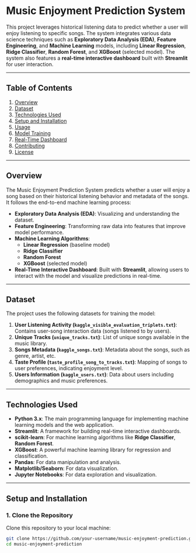 # Music Enjoyment Prediction System

This project leverages historical listening data to predict whether a user will enjoy listening to specific songs. The system integrates various data science techniques such as **Exploratory Data Analysis (EDA)**, **Feature Engineering**, and **Machine Learning** models, including **Linear Regression**, **Ridge Classifier**, **Random Forest**, and **XGBoost** (selected model). The system also features a **real-time interactive dashboard** built with **Streamlit** for user interaction.

---

## Table of Contents

1. [Overview](#overview)
2. [Dataset](#dataset)
3. [Technologies Used](#technologies-used)
4. [Setup and Installation](#setup-and-installation)
5. [Usage](#usage)
6. [Model Training](#model-training)
7. [Real-Time Dashboard](#real-time-dashboard)
8. [Contributing](#contributing)
9. [License](#license)

---

## Overview

The Music Enjoyment Prediction System predicts whether a user will enjoy a song based on their historical listening behavior and metadata of the songs. It follows the end-to-end machine learning process:

- **Exploratory Data Analysis (EDA)**: Visualizing and understanding the dataset.
- **Feature Engineering**: Transforming raw data into features that improve model performance.
- **Machine Learning Algorithms**:
  - **Linear Regression** (baseline model)
  - **Ridge Classifier**
  - **Random Forest**
  - **XGBoost** (selected model)
- **Real-Time Interactive Dashboard**: Built with **Streamlit**, allowing users to interact with the model and visualize predictions in real-time.

---

## Dataset

The project uses the following datasets for training the model:

1. **User Listening Activity (`kaggle_visible_evaluation_triplets.txt`)**: Contains user-song interaction data (songs listened to by users).
2. **Unique Tracks (`unique_tracks.txt`)**: List of unique songs available in the music library.
3. **Songs Metadata (`kaggle_songs.txt`)**: Metadata about the songs, such as genre, artist, etc.
4. **Taste Profile (`taste_profile_song_to_tracks.txt`)**: Mapping of songs to user preferences, indicating enjoyment level.
5. **Users Information (`kaggle_users.txt`)**: Data about users including demographics and music preferences.

---

## Technologies Used

- **Python 3.x**: The main programming language for implementing machine learning models and the web application.
- **Streamlit**: A framework for building real-time interactive dashboards.
- **scikit-learn**: For machine learning algorithms like **Ridge Classifier**, **Random Forest**.
- **XGBoost**: A powerful machine learning library for regression and classification.
- **Pandas**: For data manipulation and analysis.
- **Matplotlib/Seaborn**: For data visualization.
- **Jupyter Notebooks**: For data exploration and visualization.

---

## Setup and Installation

### 1. Clone the Repository

Clone this repository to your local machine:

```bash
git clone https://github.com/your-username/music-enjoyment-prediction.git
cd music-enjoyment-prediction

